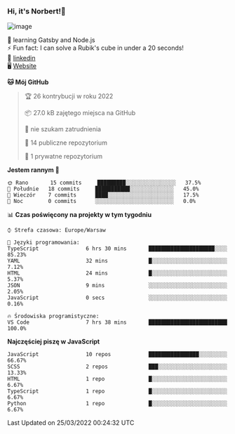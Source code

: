 ### Hi, it's Norbert!👋

![image](https://i.imgur.com/y3Fbv48.png)


🧠 learning Gatsby and Node.js <br>
⚡ Fun fact: I can solve a Rubik's cube in under a 20 seconds! <br>
👔 [linkedin](https://www.linkedin.com/in/norbert-%C5%82uszkiewicz-75b0891b3/) <br>
🖥 [Website](https://norbertluszkiewicz.pl/)<br>


<!--START_SECTION:waka-->
**🐱 Mój GitHub** 

> 🏆 26 kontrybucji w roku 2022
 > 
> 📦 27.0 kB zajętego miejsca na GitHub 
 > 
> 🚫 nie szukam zatrudnienia
 > 
> 📜 14 publiczne repozytorium 
 > 
> 🔑 1 prywatne repozytorium 
 > 
**Jestem rannym 🐤** 

```text
🌞 Rano       15 commits     █████████░░░░░░░░░░░░░░░░   37.5% 
🌆 Południe   18 commits     ███████████░░░░░░░░░░░░░░   45.0% 
🌃 Wieczór    7 commits      ████░░░░░░░░░░░░░░░░░░░░░   17.5% 
🌙 Noc        0 commits      ░░░░░░░░░░░░░░░░░░░░░░░░░   0.0%

```


📊 **Czas poświęcony na projekty w tym tygodniu** 

```text
⌚︎ Strefa czasowa: Europe/Warsaw

💬 Języki programowania: 
TypeScript               6 hrs 30 mins       █████████████████████░░░░   85.23% 
YAML                     32 mins             █░░░░░░░░░░░░░░░░░░░░░░░░   7.12% 
HTML                     24 mins             █░░░░░░░░░░░░░░░░░░░░░░░░   5.37% 
JSON                     9 mins              ░░░░░░░░░░░░░░░░░░░░░░░░░   2.05% 
JavaScript               0 secs              ░░░░░░░░░░░░░░░░░░░░░░░░░   0.16%

🔥 Środowiska programistyczne: 
VS Code                  7 hrs 38 mins       █████████████████████████   100.0%

```

**Najczęściej piszę w JavaScript** 

```text
JavaScript               10 repos            ████████████████░░░░░░░░░   66.67% 
SCSS                     2 repos             ███░░░░░░░░░░░░░░░░░░░░░░   13.33% 
HTML                     1 repo              █░░░░░░░░░░░░░░░░░░░░░░░░   6.67% 
TypeScript               1 repo              █░░░░░░░░░░░░░░░░░░░░░░░░   6.67% 
Python                   1 repo              █░░░░░░░░░░░░░░░░░░░░░░░░   6.67%

```



 Last Updated on 25/03/2022 00:24:32 UTC
<!--END_SECTION:waka-->
